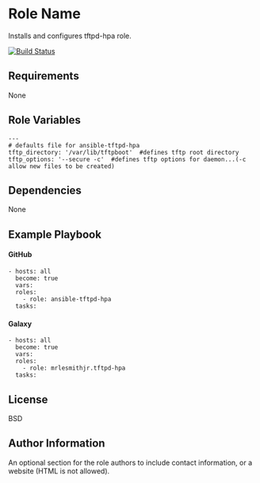 Role Name
=========

Installs and configures tftpd-hpa role.

[![Build Status](https://travis-ci.org/mrlesmithjr/ansible-tftpd-hpa.svg?branch=master)](https://travis-ci.org/mrlesmithjr/ansible-tftpd-hpa)

Requirements
------------

None

Role Variables
--------------

````
---
# defaults file for ansible-tftpd-hpa
tftp_directory: '/var/lib/tftpboot'  #defines tftp root directory
tftp_options: '--secure -c'  #defines tftp options for daemon...(-c allow new files to be created)
````

Dependencies
------------

None

Example Playbook
----------------

#### GitHub
````
- hosts: all
  become: true
  vars:
  roles:
    - role: ansible-tftpd-hpa
  tasks:
````

#### Galaxy
````
- hosts: all
  become: true
  vars:
  roles:
    - role: mrlesmithjr.tftpd-hpa
  tasks:
````

License
-------

BSD

Author Information
------------------

An optional section for the role authors to include contact information, or a website (HTML is not allowed).

